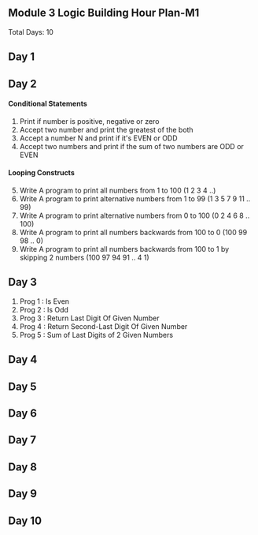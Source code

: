 ## Module 3 Logic Building Hour Plan-M1

Total Days: 10

## Day 1 

## Day 2
#### Conditional Statements
1. Print if number is positive, negative or zero
2. Accept two number and print the greatest of the both
3. Accept a number N and print if it's EVEN or ODD
4. Accept two numbers and print if the sum of two numbers are ODD or EVEN

#### Looping Constructs
5. Write A program to print all numbers from 1 to 100 (1 2 3 4 ..)
6. Write A program to print alternative numbers from 1 to 99 (1 3 5 7 9 11 .. 99)
7. Write A program to print alternative numbers from 0 to 100 (0 2 4 6 8 .. 100)
8. Write A program to print all numbers backwards from 100 to 0 (100 99 98 .. 0)
9. Write A program to print all numbers backwards from 100 to 1 by skipping 2 numbers (100 97 94 91 .. 4 1)

## Day 3
1. Prog 1 : Is Even
2. Prog 2 : Is Odd
3. Prog 3 : Return Last Digit Of Given Number
4. Prog 4 : Return Second-Last Digit Of Given Number
5. Prog 5 : Sum of Last Digits of 2 Given Numbers

## Day 4
## Day 5
## Day 6
## Day 7
## Day 8
## Day 9
## Day 10

